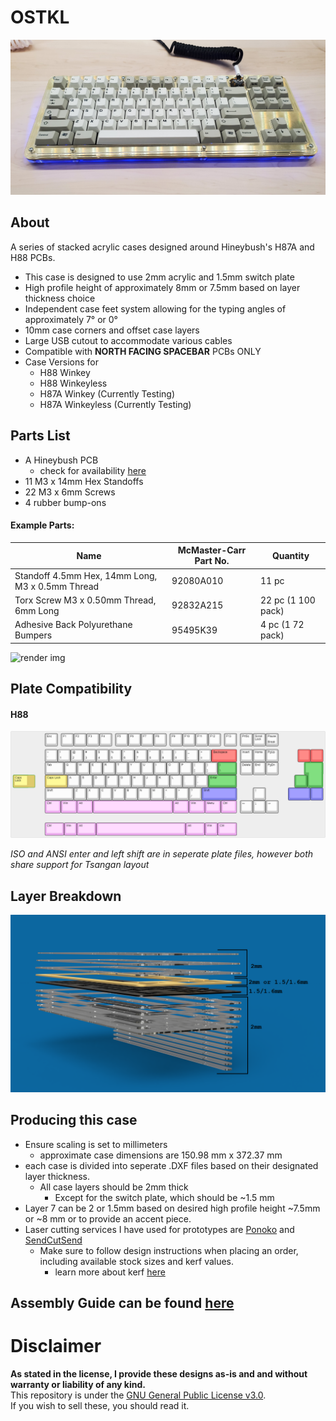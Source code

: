 # OSTKL
![render img](https://github.com/audrentis/OSTKL/blob/main/doc/example.jpg)

## About
A series of stacked acrylic cases designed around Hineybush's H87A and H88 PCBs.

* This case is designed to use 2mm acrylic and 1.5mm  switch plate 
* High profile height of approximately 8mm or 7.5mm based on layer thickness choice
* Independent case feet system allowing for the typing angles of approximately 7° or 0°
* 10mm case corners and offset case layers 
* Large USB cutout to accommodate various cables 
* Compatible with **NORTH FACING SPACEBAR** PCBs ONLY
* Case Versions for 
    * H88 Winkey
    * H88 Winkeyless
    * H87A Winkey (Currently Testing)
    * H87A Winkeyless (Currently Testing)

## Parts List
* A Hineybush PCB 
    * check for availability [here](https://hineybush.com/)
* 11 M3 x 14mm Hex Standoffs
* 22 M3 x 6mm Screws
* 4 rubber bump-ons 

#### Example Parts: 
Name | McMaster-Carr Part No. | Quantity
-|-|-
Standoff 4.5mm Hex, 14mm Long, M3 x 0.5mm Thread | 92080A010 | 11 pc 
Torx Screw M3 x 0.50mm Thread, 6mm Long | 92832A215 | 22 pc (1 100 pack)
Adhesive Back Polyurethane Bumpers | 95495K39 | 4 pc (1 72 pack)


![render img](https://github.com/audrentis/OSTKL/blob/main/doc/example2.jpg) 

## Plate Compatibility  
<!--#### H87A
![render img](https://github.com/audrentis/OSTKL/blob/main/doc/h87a.png)_-->
#### H88
![render img](https://github.com/audrentis/OSTKL/blob/main/doc/h88.png)

*ISO and ANSI enter and left shift are in seperate plate files, however both share support for Tsangan layout* 

## Layer Breakdown 
![render img](https://github.com/audrentis/OSTKL/blob/main/doc/layerbreak.png)

## Producing this case 
* Ensure scaling is set to millimeters 
    * approximate case dimensions are 150.98 mm x 372.37 mm
* each case is divided into seperate .DXF files based on their designated layer thickness. 
    * All case layers should be 2mm thick 
        * Except for the switch plate, which should be ~1.5 mm
* Layer 7 can be 2 or 1.5mm based on desired high profile height ~7.5mm or ~8 mm or to provide an accent piece. 
* Laser cutting services I have used for prototypes are [Ponoko](https://www.ponoko.com/) and [SendCutSend](https://sendcutsend.com/) 
    * Make sure to follow design instructions when placing an order, including available stock sizes and kerf values. 
        * learn more about kerf [here](http://www.cutlasercut.com/resources/tips-and-advice/what-is-laser-kerf#:~:text=in%20a%20drawing-,What%20does%20kerf%20mean%3F,type%20and%20other%20conditional%20factors.)

## Assembly Guide can be found [here](https://github.com/audrentis/OSTKL/blob/main/doc/guide.pdf)

# Disclaimer
**As stated in the license, I provide these designs as-is and and without warranty or liability of any kind.**  
This repository is under the [GNU General Public License v3.0](https://github.com/audrentis/OSTKL/blob/main/LICENSE).  
If you wish to sell these, you should read it. 
